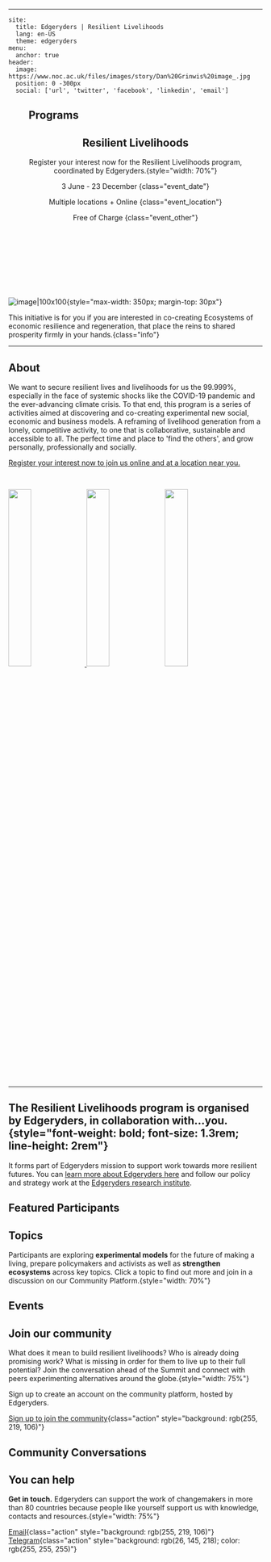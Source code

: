 <Webkit>

---

<Config>

```
site:
  title: Edgeryders | Resilient Livelihoods
  lang: en-US
  theme: edgeryders
menu:
  anchor: true
header:
  image: https://www.noc.ac.uk/files/images/story/Dan%20Grinwis%20image_.jpg
  position: 0 -300px
  social: ['url', 'twitter', 'facebook', 'linkedin', 'email']

```

</Config>

<Menu>

## Programs

</Menu>

<Header>

<!-- XML comment here -->

<Text>

## Resilient Livelihoods

Register your interest now for the Resilient Livelihoods program, coordinated by Edgeryders.{style="width: 70%"}

3 June - 23 December {class="event_date"}

Multiple locations + Online {class="event_location"}

Free of Charge {class="event_other"}

</Text>

</Header>

<Section id="About" style="padding: 80px 0 30px">

<Text>

![image|100x100](/connection.svg){style="max-width: 350px; margin-top: 30px"}

This initiative is for you if you are interested in co-creating Ecosystems of economic resilience and regeneration, that place the reins to shared prosperity firmly in your hands.{class="info"}

---

# About

We want to secure resilient lives and livelihoods for us the 99.999%, especially in the face of systemic shocks like the COVID-19 pandemic and the ever-advancing climate crisis. To that end, this program is a series of activities aimed at discovering and co-creating experimental new social, economic and business models. A reframing of livelihood generation from a lonely, competitive activity, to one that is collaborative, sustainable and accessible to all. The perfect time and place to 'find the others', and grow personally, professionally and socially.

[Register your interest now to join us online and at a location near you.](https://airtable.com/shrSqdOdBW9JWYo3T)
</Text>

</Section>

<Section>

<Text>

<a href="https://start.edgeryders.eu/" target="_blank">
<img src="https://edgeryders.eu/uploads/default/original/2X/1/1e9204278b3244f1e653856624fbe548e0a0f0ed.png" style="width: 30%" />
</a>

<img src="https://edgeryders.eu/uploads/default/original/2X/7/786871cbd5fcca164ca95dd52507e665d6aa9d5d.png" style="width: 30%" />

<a href="https://edgeryders.eu/c/campfire" target="_blank">
<img src="https://edgeryders.eu/uploads/default/original/2X/8/8feaed1c0e0a63bd7ed41aa07f7f9355de13efc1.png" style="width: 30%" />
</a>

---

## The Resilient Livelihoods program is organised by Edgeryders, in collaboration with...you. {style="font-weight: bold; font-size: 1.3rem; line-height: 2rem"}

It forms part of Edgeryders mission to support work towards more resilient futures. You can [learn more about Edgeryders here](https://edgeryders.eu/t/about-us/13524) and follow our policy and strategy work at the [Edgeryders research institute](https://research.edgeryders.eu/).

</Text>

</Section>

<Section id="Participants">

# Featured Participants

<Grid template="people" data="14036" />

</Section>

<Section id="Topics">

# Topics

<Text>

Participants are exploring **experimental models** for the future of making a living, prepare policymakers and activists as well as **strengthen ecosystems** across key topics. Click a topic to find out more and join in a discussion on our Community Platform.{style="width: 70%"}

</Text>

<Cards template="topics" tag="webcontent-edgeryders-summit-2020-topics" />

</Section>

<Section id="Events">

# Events

<Grid template="events" tag="covid19-event" />

</Section>

<Section id="Join">

<Text>

# Join our community

What does it mean to build resilient livelihoods? Who is already doing promising work? What is missing in order for them to live up to their full potential? Join the conversation ahead of the Summit and connect with peers experimenting alternatives around the globe.{style="width: 75%"}

Sign up to create an account on the community platform, hosted by Edgeryders.

[Sign up to join the community](https://edgeryders.eu/c/campfire){class="action" style="background: rgb(255, 219, 106)"}

</Text>

</Section>

<Section id="Community">

# Community Conversations

<Slider tag="edgeryders-summit-conversations"/>

</Section>

<Section id="Support our Work">

<Text>

# You can help

**Get in touch.** Edgeryders can support the work of changemakers in more than 80 countries because people like yourself support us with knowledge, contacts and resources.{style="width: 75%"}

[Email](mailto:nadia@edgeryders.eu){class="action" style="background: rgb(255, 219, 106)"}
[Telegram](https://t.me/edgeryders){class="action" style="background: rgb(26, 145, 218); color: rgb(255, 255, 255)"}

</Text>

</Section>

</Webkit>
